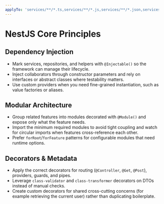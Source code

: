 ```yaml
---
applyTo: 'services/**/*.ts,services/**/*.js,services/**/*.json,services/**/*.spec.ts,services/**/*.e2e-spec.ts,libs/**/*.ts,libs/**/*.js,libs/**/*.json,libs/**/*.spec.ts,libs/**/*.e2e-spec.ts'
---
```


# NestJS Core Principles

## Dependency Injection

-   Mark services, repositories, and helpers with `@Injectable()` so the framework can manage their lifecycle.
-   Inject collaborators through constructor parameters and rely on interfaces or abstract classes where testability matters.
-   Use custom providers when you need fine-grained instantiation, such as value factories or aliases.

## Modular Architecture

-   Group related features into modules decorated with `@Module()` and expose only what the feature needs.
-   Import the minimum required modules to avoid tight coupling and watch for circular imports when features cross-reference each other.
-   Prefer `forRoot`/`forFeature` patterns for configurable modules that need runtime options.

## Decorators & Metadata

-   Apply the correct decorators for routing (`@Controller`, `@Get`, `@Post`), providers, guards, and pipes.
-   Leverage `class-validator` and `class-transformer` decorators on DTOs instead of manual checks.
-   Create custom decorators for shared cross-cutting concerns (for example retrieving the current user) rather than duplicating boilerplate.
